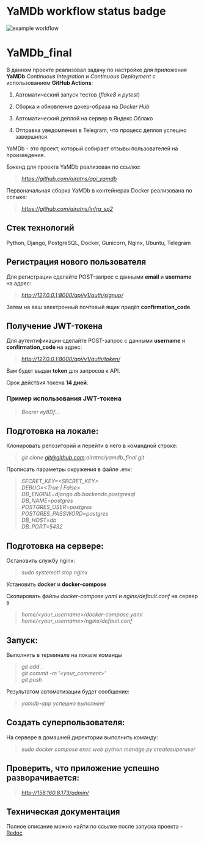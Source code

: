 # YaMDb workflow status badge

![example workflow](https://github.com/airatns/yamdb_final/actions/workflows/yamdb_workflow.yml/badge.svg)

# YaMDb_final

В данном проекте реализовал задачу по настройке для приложения **YaMDb** *Continuous Integration* и *Continuous Deployment* с использованием **GitHub Actions**:

1. Автоматический запуск тестов (*flake8* и *pytest*)

2. Сборка и обновление докер-образа на *Docker Hub*

3. Автоматический деплой на сервер в Яндекс.Облако

4. Отправка уведомления в Telegram, что процесс деплоя успешно завершился

YaMDb - это проект, который собирает отзывы пользователей на произведения.

Бэкенд для проекта YaMDb реализован по ссылке:

>*https://github.com/airatns/api_yamdb*

Первоначальная сборка YaMDb в контейнерах Docker реализована по сслыке:

>*https://github.com/airatns/infra_sp2*

## **Стек технологий**

Python, Django, PostgreSQL, Docker, Gunicorn, Nginx, Ubuntu, Telegram

## **Регистрация нового пользователя**
Для регистрации сделайте POST-запрос с данными **email** и **username** на адрес:

>*http://127.0.0.1:8000/api/v1/auth/signup/*

Затем на ваш электронный почтовый ящик придёт **confirmation_code**.

## **Получение JWT-токена**
Для аутентификации сделайте POST-запрос с данными **username** и **confirmation_code** на адрес:

>*http://127.0.0.1:8000/api/v1/auth/token/*

Вам будет выдан **token** для запросов к API.

Срок действия токена **14 дней**.

### **Пример использования JWT-токена**

>*Bearer ey8Df...*

## **Подготовка на локале:**

Клонировать репозиторий и перейти в него в командной строке:

>*git clone git@github.com:airatns/yamdb_final.git*

Прописать параметры окружения в файле .env:

>*SECRET_KEY=<SECRET_KEY>* \
>*DEBUG=<True | False>* \
>*DB_ENGINE=django.db.backends.postgresql* \
>*DB_NAME=postgres* \
>*POSTGRES_USER=postgres* \
>*POSTGRES_PASSWORD=postgres* \
>*DB_HOST=db* \
>*DB_PORT=5432*

## **Подготовка на сервере:**

Остановить службу nginx:

>*sudo systemctl stop nginx*

Установить **docker** и **docker-compose**

Скопировать файлы *docker-compose.yaml* и *nginx/default.conf* на сервер в 

>*home/<your_username>/docker-compose.yaml* \
>*home/<your_username>/nginx/default.conf*

## **Запуск:**

Выполнить в терминале на локале команды

>*git add .* \
>*git commit -m '<your_comment>'* \
>*git push*

Результатом автоматизации будет сообщение:

>*yamdb-app успешно выполнен!*

## **Создать суперпользователя:**

На сервере в домашней директории выполнить команду:

>*sudo docker compose exec web python manage.py createsuperuser*

## **Проверить, что приложение успешно разворачивается:**

>*http://158.160.8.173/admin/*

## **Техническая документация**

Полное описание можно найти по ссылке после запуска проекта - <a href="http://127.0.0.1:8000/redoc" target="_blank">Redoc</a>
